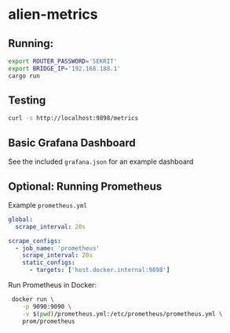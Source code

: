 # alien-metrics

## Running:

```bash
export ROUTER_PASSWORD='SEKRIT'
export BRIDGE_IP='192.168.188.1'
cargo run
```

## Testing

```bash
curl -s http://localhost:9898/metrics
```

## Basic Grafana Dashboard

See the included `grafana.json` for an example dashboard

## Optional: Running Prometheus

Example `prometheus.yml`

```yaml
global:
  scrape_interval: 20s

scrape_configs:
  - job_name: 'prometheus'
    scrape_interval: 20s
    static_configs:
      - targets: ['host.docker.internal:9898']
```

Run Prometheus in Docker:

```bash
 docker run \
    -p 9090:9090 \
    -v $(pwd)/prometheus.yml:/etc/prometheus/prometheus.yml \
    prom/prometheus

```
